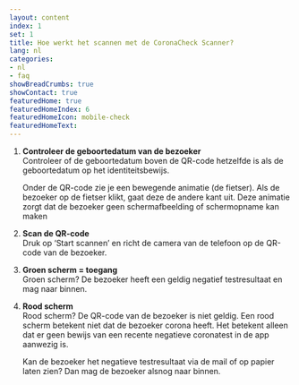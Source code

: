 ```yaml
---
layout: content
index: 1
set: 1
title: Hoe werkt het scannen met de CoronaCheck Scanner?
lang: nl
categories:
- nl
- faq
showBreadCrumbs: true
showContact: true
featuredHome: true
featuredHomeIndex: 6
featuredHomeIcon: mobile-check
featuredHomeText: 
---
```

1. **Controleer de geboortedatum van de bezoeker** <br />
   Controleer of de geboortedatum boven de QR-code hetzelfde is als de geboortedatum op het identiteitsbewijs. 

   Onder de QR-code zie je een bewegende animatie (de fietser). Als de bezoeker op de fietser klikt, gaat deze de andere kant uit. Deze animatie zorgt dat de bezoeker geen schermafbeelding of schermopname kan maken

2. **Scan de QR-code** <br />
   Druk op ‘Start scannen’ en richt de camera van de telefoon op de QR-code van de bezoeker.

3. **Groen scherm = toegang**<br />
   Groen scherm? De bezoeker heeft een geldig negatief testresultaat en mag naar binnen. 

4. **Rood scherm** <br />
   Rood scherm? De QR-code van de bezoeker is niet geldig. Een rood scherm betekent niet dat de bezoeker corona heeft. Het betekent alleen dat er geen bewijs van een recente negatieve coronatest in de app aanwezig is.

   Kan de bezoeker het negatieve testresultaat via de mail of op papier laten zien? Dan mag de bezoeker alsnog naar binnen.
